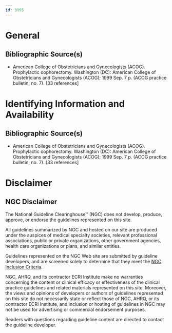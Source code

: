 ```yaml
---
id: 3095
---
```


# General

## Bibliographic Source(s)

- American College of Obstetricians and Gynecologists (ACOG). Prophylactic oophorectomy. Washington (DC): American College of Obstetricians and Gynecologists (ACOG); 1999 Sep. 7 p. (ACOG practice bulletin; no. 7). [33 references]

# Identifying Information and Availability

## Bibliographic Source(s)

- American College of Obstetricians and Gynecologists (ACOG). Prophylactic oophorectomy. Washington (DC): American College of Obstetricians and Gynecologists (ACOG); 1999 Sep. 7 p. (ACOG practice bulletin; no. 7). [33 references]

# Disclaimer

## NGC Disclaimer

The National Guideline Clearinghouse™ (NGC) does not develop, produce, approve, or endorse the guidelines represented on this site.

All guidelines summarized by NGC and hosted on our site are produced under the auspices of medical specialty societies, relevant professional associations, public or private organizations, other government agencies, health care organizations or plans, and similar entities.

Guidelines represented on the NGC Web site are submitted by guideline developers, and are screened solely to determine that they meet the [NGC Inclusion Criteria](/help-and-about/summaries/inclusion-criteria).

NGC, AHRQ, and its contractor ECRI Institute make no warranties concerning the content or clinical efficacy or effectiveness of the clinical practice guidelines and related materials represented on this site. Moreover, the views and opinions of developers or authors of guidelines represented on this site do not necessarily state or reflect those of NGC, AHRQ, or its contractor ECRI Institute, and inclusion or hosting of guidelines in NGC may not be used for advertising or commercial endorsement purposes.

Readers with questions regarding guideline content are directed to contact the guideline developer.

